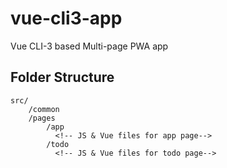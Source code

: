 # vue-cli3-app
Vue CLI-3 based Multi-page PWA app

## Folder Structure
```
src/
    /common
    /pages
        /app
          <!-- JS & Vue files for app page-->
        /todo
          <!-- JS & Vue files for todo page-->
```
